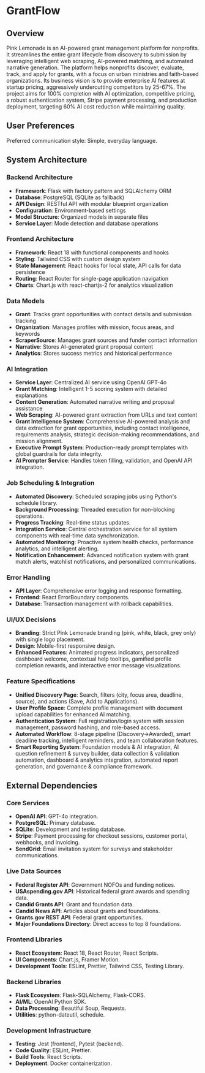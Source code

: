 # GrantFlow

## Overview
Pink Lemonade is an AI-powered grant management platform for nonprofits. It streamlines the entire grant lifecycle from discovery to submission by leveraging intelligent web scraping, AI-powered matching, and automated narrative generation. The platform helps nonprofits discover, evaluate, track, and apply for grants, with a focus on urban ministries and faith-based organizations. Its business vision is to provide enterprise AI features at startup pricing, aggressively undercutting competitors by 25-67%. The project aims for 100% completion with AI optimization, competitive pricing, a robust authentication system, Stripe payment processing, and production deployment, targeting 60% AI cost reduction while maintaining quality.

## User Preferences
Preferred communication style: Simple, everyday language.

## System Architecture

### Backend Architecture
- **Framework**: Flask with factory pattern and SQLAlchemy ORM
- **Database**: PostgreSQL (SQLite as fallback)
- **API Design**: RESTful API with modular blueprint organization
- **Configuration**: Environment-based settings
- **Model Structure**: Organized models in separate files
- **Service Layer**: Mode detection and database operations

### Frontend Architecture
- **Framework**: React 18 with functional components and hooks
- **Styling**: Tailwind CSS with custom design system
- **State Management**: React hooks for local state, API calls for data persistence
- **Routing**: React Router for single-page application navigation
- **Charts**: Chart.js with react-chartjs-2 for analytics visualization

### Data Models
- **Grant**: Tracks grant opportunities with contact details and submission tracking
- **Organization**: Manages profiles with mission, focus areas, and keywords
- **ScraperSource**: Manages grant sources and funder contact information
- **Narrative**: Stores AI-generated grant proposal content
- **Analytics**: Stores success metrics and historical performance

### AI Integration
- **Service Layer**: Centralized AI service using OpenAI GPT-4o
- **Grant Matching**: Intelligent 1-5 scoring system with detailed explanations
- **Content Generation**: Automated narrative writing and proposal assistance
- **Web Scraping**: AI-powered grant extraction from URLs and text content
- **Grant Intelligence System**: Comprehensive AI-powered analysis and data extraction for grant opportunities, including contact intelligence, requirements analysis, strategic decision-making recommendations, and mission alignment.
- **Executive Prompt System**: Production-ready prompt templates with global guardrails for data integrity.
- **AI Prompter Service**: Handles token filling, validation, and OpenAI API integration.

### Job Scheduling & Integration
- **Automated Discovery**: Scheduled scraping jobs using Python's schedule library.
- **Background Processing**: Threaded execution for non-blocking operations.
- **Progress Tracking**: Real-time status updates.
- **Integration Service**: Central orchestration service for all system components with real-time data synchronization.
- **Automated Monitoring**: Proactive system health checks, performance analytics, and intelligent alerting.
- **Notification Enhancement**: Advanced notification system with grant match alerts, watchlist notifications, and personalized communications.

### Error Handling
- **API Layer**: Comprehensive error logging and response formatting.
- **Frontend**: React ErrorBoundary components.
- **Database**: Transaction management with rollback capabilities.

### UI/UX Decisions
- **Branding**: Strict Pink Lemonade branding (pink, white, black, grey only) with single logo placement.
- **Design**: Mobile-first responsive design.
- **Enhanced Features**: Animated progress indicators, personalized dashboard welcome, contextual help tooltips, gamified profile completion rewards, and interactive error message visualizations.

### Feature Specifications
- **Unified Discovery Page**: Search, filters (city, focus area, deadline, source), and actions (Save, Add to Applications).
- **User Profile Space**: Complete profile management with document upload capabilities for enhanced AI matching.
- **Authentication System**: Full registration/login system with session management, password hashing, and role-based access.
- **Automated Workflow**: 8-stage pipeline (Discovery→Awarded), smart deadline tracking, intelligent reminders, and team collaboration features.
- **Smart Reporting System**: Foundation models & AI integration, AI question refinement & survey builder, data collection & validation automation, dashboard & analytics integration, automated report generation, and governance & compliance framework.

## External Dependencies

### Core Services
- **OpenAI API**: GPT-4o integration.
- **PostgreSQL**: Primary database.
- **SQLite**: Development and testing database.
- **Stripe**: Payment processing for checkout sessions, customer portal, webhooks, and invoicing.
- **SendGrid**: Email invitation system for surveys and stakeholder communications.

### Live Data Sources
- **Federal Register API**: Government NOFOs and funding notices.
- **USAspending.gov API**: Historical federal grant awards and spending data.
- **Candid Grants API**: Grant and foundation data.
- **Candid News API**: Articles about grants and foundations.
- **Grants.gov REST API**: Federal grant opportunities.
- **Major Foundations Directory**: Direct access to top 8 foundations.

### Frontend Libraries
- **React Ecosystem**: React 18, React Router, React Scripts.
- **UI Components**: Chart.js, Framer Motion.
- **Development Tools**: ESLint, Prettier, Tailwind CSS, Testing Library.

### Backend Libraries
- **Flask Ecosystem**: Flask-SQLAlchemy, Flask-CORS.
- **AI/ML**: OpenAI Python SDK.
- **Data Processing**: Beautiful Soup, Requests.
- **Utilities**: python-dateutil, schedule.

### Development Infrastructure
- **Testing**: Jest (frontend), Pytest (backend).
- **Code Quality**: ESLint, Prettier.
- **Build Tools**: React Scripts.
- **Deployment**: Docker containerization.